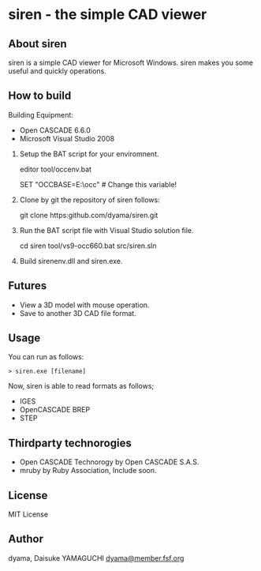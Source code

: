  siren - the simple CAD viewer
============================================================

 About siren
------------------------------------------------------------

siren is a simple CAD viewer for Microsoft Windows. siren
makes you some useful and quickly operations.

 How to build
------------------------------------------------------------

Building Equipment:

* Open CASCADE 6.6.0
* Microsoft Visual Studio 2008

1. Setup the BAT script for your enviromnent.

    editor tool/occenv.bat
    
    SET "OCCBASE=E:\\occ" # Change this variable!

2. Clone by git the repository of siren follows:

    git clone https:github.com/dyama/siren.git

3. Run the BAT script file with Visual Studio solution file.

    cd siren
    tool/vs9-occ660.bat src/siren.sln

4. Build sirenenv.dll and siren.exe.

 Futures
------------------------------------------------------------

* View a 3D model with mouse operation.
* Save to another 3D CAD file format.

 Usage
------------------------------------------------------------

You can run as follows:

    > siren.exe [filename]

Now, siren is able to read formats as follows;

* IGES
* OpenCASCADE BREP
* STEP

 Thirdparty technorogies
------------------------------------------------------------

* Open CASCADE Technorogy by Open CASCADE S.A.S.
* mruby by Ruby Association, Include soon.

 License
------------------------------------------------------------

MIT License

 Author
------------------------------------------------------------
dyama, Daisuke YAMAGUCHI <dyama@member.fsf.org>


